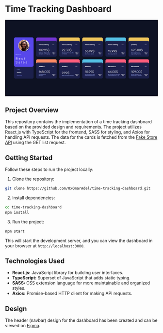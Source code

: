 # Time Tracking Dashboard

![Screenshot](screenshot.png)


## Project Overview

This repository contains the implementation of a time tracking dashboard based on the provided design and requirements. The project utilizes React.js with TypeScript for the frontend, SASS for styling, and Axios for handling API requests. The data for the cards is fetched from the [Fake Store API](https://fakestoreapi.com/products?limit=10) using the GET list request.

## Getting Started

Follow these steps to run the project locally:

1. Clone the repository:

```bash
git clone https://github.com/0xOmarAdel/time-tracking-dashboard.git
```

2. Install dependencies:

```bash
cd time-tracking-dashboard
npm install
```

3. Run the project:

```bash
npm start
```

This will start the development server, and you can view the dashboard in your browser at `http://localhost:3000`.

## Technologies Used

- **React.js:** JavaScript library for building user interfaces.
- **TypeScript:** Superset of JavaScript that adds static typing.
- **SASS:** CSS extension language for more maintainable and organized styles.
- **Axios:** Promise-based HTTP client for making API requests.

## Design

The header (navbar) design for the dashboard has been created and can be viewed on [Figma](https://www.figma.com/file/UsF6jByMG1WK84pOJSaQfM/Luftborn?type=design&node-id=0-1&mode=design&t=mmliINrVf0EkdeRg-0).
